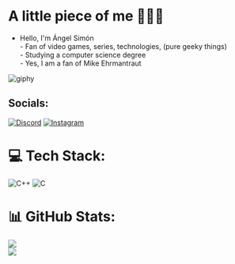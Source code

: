 #  A little piece of me 🪽💀🪽
- Hello, I'm Ángel Simón<br>- Fan of video games, series, technologies, (pure geeky things)<br>- Studying a computer science degree<br>- Yes, I am a fan of Mike Ehrmantraut

![giphy](https://github.com/AngelSimonEhrmantraut/AngelSimonEhrmantraut/assets/150489453/20a46cfc-5025-4a3b-a808-a83938c2d912)

##  Socials:
[![Discord](https://img.shields.io/badge/Discord-%237289DA.svg?logo=discord&logoColor=white)](https://discord.gg/angelhrmantraut) [![Instagram](https://img.shields.io/badge/Instagram-%23E4405F.svg?logo=Instagram&logoColor=white)](https://instagram.com/is_angel_sm) 

# 💻 Tech Stack:
![C++](https://img.shields.io/badge/c++-%2300599C.svg?style=for-the-badge&logo=c%2B%2B&logoColor=white) ![C](https://img.shields.io/badge/c-%2300599C.svg?style=for-the-badge&logo=c&logoColor=white)
# 📊 GitHub Stats:
![](https://github-readme-stats.vercel.app/api?username=AngelSimonEhrmantraut&theme=gotham&hide_border=true&include_all_commits=true&count_private=false)<br/>
![](https://github-readme-streak-stats.herokuapp.com/?user=AngelSimonEhrmantraut&theme=gotham&hide_border=true)<br/>

